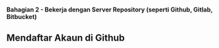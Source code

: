 #### Bahagian 2 - Bekerja dengan Server Repository (seperti Github, Gitlab, Bitbucket)

## Mendaftar Akaun di Github
